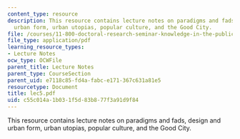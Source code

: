 ```yaml
---
content_type: resource
description: This resource contains lecture notes on paradigms and fads, design and
  urban form, urban utopias, popular culture, and the Good City.
file: /courses/11-800-doctoral-research-seminar-knowledge-in-the-public-arena-spring-2007/c55c014a1b031f5d83b877f3a91d9f84_lec5.pdf
file_type: application/pdf
learning_resource_types:
- Lecture Notes
ocw_type: OCWFile
parent_title: Lecture Notes
parent_type: CourseSection
parent_uid: e7118c85-fd4a-fabc-e171-367c631a81e5
resourcetype: Document
title: lec5.pdf
uid: c55c014a-1b03-1f5d-83b8-77f3a91d9f84
---
```

This resource contains lecture notes on paradigms and fads, design and urban form, urban utopias, popular culture, and the Good City.

